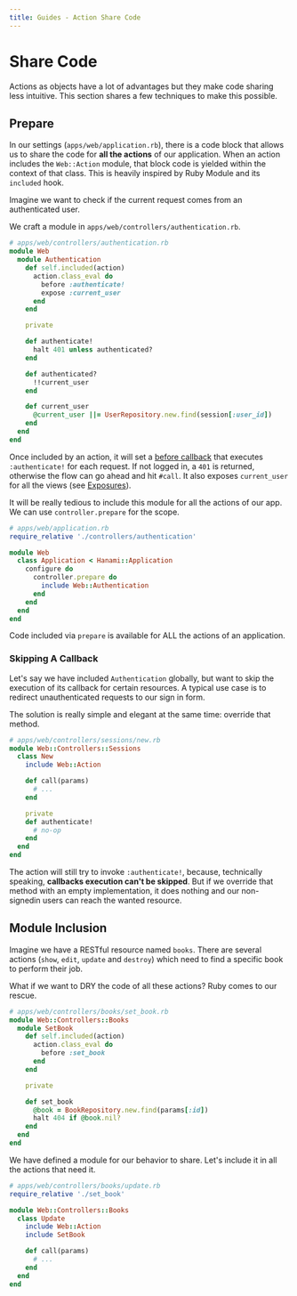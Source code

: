 ```yaml
---
title: Guides - Action Share Code
---
```


# Share Code

Actions as objects have a lot of advantages but they make code sharing less intuitive.
This section shares a few techniques to make this possible.

## Prepare

In our settings (`apps/web/application.rb`), there is a code block that allows us to share the code for **all the actions** of our application.
When an action includes the `Web::Action` module, that block code is yielded within the context of that class.
This is heavily inspired by Ruby Module and its `included` hook.

Imagine we want to check if the current request comes from an authenticated user.

We craft a module in `apps/web/controllers/authentication.rb`.

```ruby
# apps/web/controllers/authentication.rb
module Web
  module Authentication
    def self.included(action)
      action.class_eval do
        before :authenticate!
        expose :current_user
      end
    end

    private

    def authenticate!
      halt 401 unless authenticated?
    end

    def authenticated?
      !!current_user
    end

    def current_user
      @current_user ||= UserRepository.new.find(session[:user_id])
    end
  end
end
```

Once included by an action, it will set a [before callback](/guides/head/actions/control-flow) that executes `:authenticate!` for each request.
If not logged in, a `401` is returned, otherwise the flow can go ahead and hit `#call`.
It also exposes `current_user` for all the views (see [Exposures](/guides/head/actions/exposures)).

It will be really tedious to include this module for all the actions of our app.
We can use `controller.prepare` for the scope.

```ruby
# apps/web/application.rb
require_relative './controllers/authentication'

module Web
  class Application < Hanami::Application
    configure do
      controller.prepare do
        include Web::Authentication
      end
    end
  end
end
```

<p class="warning">
Code included via <code>prepare</code> is available for ALL the actions of an application.
</p>

### Skipping A Callback

Let's say we have included `Authentication` globally, but want to skip the execution of its callback for certain resources.
A typical use case is to redirect unauthenticated requests to our sign in form.

The solution is really simple and elegant at the same time: override that method.

```ruby
# apps/web/controllers/sessions/new.rb
module Web::Controllers::Sessions
  class New
    include Web::Action

    def call(params)
      # ...
    end

    private
    def authenticate!
      # no-op
    end
  end
end
```

The action will still try to invoke `:authenticate!`, because, technically speaking, **callbacks execution can't be skipped**.
But if we override that method with an empty implementation, it does nothing and our non-signedin users can reach the wanted resource.

## Module Inclusion

Imagine we have a RESTful resource named `books`.
There are several actions (`show`, `edit`, `update` and `destroy`) which need to find a specific book to perform their job.

What if we want to DRY the code of all these actions?
Ruby comes to our rescue.

```ruby
# apps/web/controllers/books/set_book.rb
module Web::Controllers::Books
  module SetBook
    def self.included(action)
      action.class_eval do
        before :set_book
      end
    end

    private

    def set_book
      @book = BookRepository.new.find(params[:id])
      halt 404 if @book.nil?
    end
  end
end
```

We have defined a module for our behavior to share. Let's include it in all the actions that need it.

```ruby
# apps/web/controllers/books/update.rb
require_relative './set_book'

module Web::Controllers::Books
  class Update
    include Web::Action
    include SetBook

    def call(params)
      # ...
    end
  end
end
```

